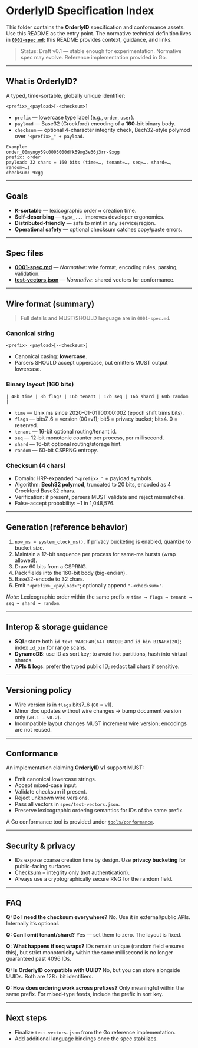 # OrderlyID Specification Index

This folder contains the **OrderlyID** specification and conformance assets.
Use this README as the entry point. The normative technical definition lives in **[`0001-spec.md`](./0001-spec.md)**; this README provides context, guidance, and links.

> Status: Draft v0.1 — stable enough for experimentation.
> Normative spec may evolve. Reference implementation provided in Go.

---

## What is OrderlyID?

A typed, time-sortable, globally unique identifier:

```
<prefix>_<payload>[-<checksum>]
```

- `prefix` — lowercase type label (e.g., `order`, `user`).
- `payload` — Base32 (Crockford) encoding of a **160-bit** binary body.
- `checksum` — optional 4-character integrity check, Bech32-style polymod over `"<prefix>_" + payload`.

```
Example:
order_00myngy59c0003000dfk59mg3e36j3rr-9xgg
prefix: order
payload: 32 chars = 160 bits (time=…, tenant=…, seq=…, shard=…, random=…)
checksum: 9xgg
```

---

## Goals

- **K-sortable** — lexicographic order ≈ creation time.
- **Self-describing** — `type_...` improves developer ergonomics.
- **Distributed-friendly** — safe to mint in any service/region.
- **Operational safety** — optional checksum catches copy/paste errors.

---

## Spec files

- **[0001-spec.md](./0001-spec.md)** — *Normative*: wire format, encoding rules, parsing, validation.
- **[test-vectors.json](./test-vectors.json)** — *Normative*: shared vectors for conformance.

---

## Wire format (summary)

> Full details and MUST/SHOULD language are in `0001-spec.md`.

### Canonical string
```
<prefix>_<payload>[-<checksum>]
```

- Canonical casing: **lowercase**.
- Parsers SHOULD accept uppercase, but emitters MUST output lowercase.

### Binary layout (160 bits)
```
| 48b time | 8b flags | 16b tenant | 12b seq | 16b shard | 60b random |
```

- `time` — Unix ms since 2020-01-01T00:00:00Z (epoch shift trims bits).
- `flags` — bits7..6 = version (00=v1); bit5 = privacy bucket; bits4..0 = reserved.
- `tenant` — 16-bit optional routing/tenant id.
- `seq` — 12-bit monotonic counter per process, per millisecond.
- `shard` — 16-bit optional routing/storage hint.
- `random` — 60-bit CSPRNG entropy.

### Checksum (4 chars)

- Domain: HRP-expanded `"<prefix>_"` + payload symbols.
- Algorithm: **Bech32 polymod**, truncated to 20 bits, encoded as 4 Crockford Base32 chars.
- Verification: if present, parsers MUST validate and reject mismatches.
- False-accept probability: ~1 in 1,048,576.

---

## Generation (reference behavior)

1. `now_ms = system_clock_ms()`. If privacy bucketing is enabled, quantize to bucket size.
2. Maintain a 12-bit sequence per process for same-ms bursts (wrap allowed).
3. Draw 60 bits from a CSPRNG.
4. Pack fields into the 160-bit body (big-endian).
5. Base32-encode to 32 chars.
6. Emit `"<prefix>_<payload>"`; optionally append `"-<checksum>"`.

*Note*: Lexicographic order within the same prefix ≈ `time → flags → tenant → seq → shard → random`.

---

## Interop & storage guidance

- **SQL**: store both `id_text VARCHAR(64) UNIQUE` and `id_bin BINARY(20)`; index `id_bin` for range scans.
- **DynamoDB**: use ID as sort key; to avoid hot partitions, hash into virtual shards.
- **APIs & logs**: prefer the typed public ID; redact tail chars if sensitive.

---

## Versioning policy

- Wire version is in `flags` bits7..6 (`00` = v1).
- Minor doc updates without wire changes → bump document version only (`v0.1 → v0.2`).
- Incompatible layout changes MUST increment wire version; encodings are not reused.

---

## Conformance

An implementation claiming **OrderlyID v1** support MUST:

- Emit canonical lowercase strings.
- Accept mixed-case input.
- Validate checksum if present.
- Reject unknown wire versions.
- Pass all vectors in `spec/test-vectors.json`.
- Preserve lexicographic ordering semantics for IDs of the same prefix.

A Go conformance tool is provided under [`tools/conformance`](../tools/conformance/).

---

## Security & privacy

- IDs expose coarse creation time by design. Use **privacy bucketing** for public-facing surfaces.
- Checksum = integrity only (not authentication).
- Always use a cryptographically secure RNG for the random field.

---

## FAQ

**Q: Do I need the checksum everywhere?**
No. Use it in external/public APIs. Internally it’s optional.

**Q: Can I omit tenant/shard?**
Yes — set them to zero. The layout is fixed.

**Q: What happens if seq wraps?**
IDs remain unique (random field ensures this), but strict monotonicity within the same millisecond is no longer guaranteed past 4096 IDs.

**Q: Is OrderlyID compatible with UUID?**
No, but you can store alongside UUIDs. Both are 128+ bit identifiers.

**Q: How does ordering work across prefixes?**
Only meaningful within the same prefix. For mixed-type feeds, include the prefix in sort key.

---

## Next steps

- Finalize `test-vectors.json` from the Go reference implementation.
- Add additional language bindings once the spec stabilizes.
